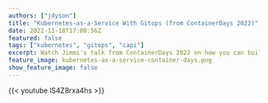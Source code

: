 ```yaml
---
authors: ["jdyson"]
title: "Kubernetes-as-a-Service With Gitops (from ContainerDays 2022)"
date: 2022-11-18T17:08:56Z
featured: false
tags: ["kubernetes", "gitops", "capi"]
excerpt: Watch Jimmi's talk from ContainerDays 2022 on how you can build your very own Kubernetes-as-a-Service with GitOps and ClusterAPI
feature_image: kubernetes-as-a-service-container-days.png
show_feature_image: false
---
```


{{< youtube lS4Z8rxa4hs >}}
